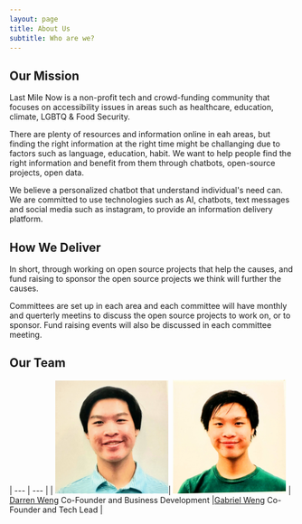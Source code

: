 ```yaml
---
layout: page
title: About Us
subtitle: Who are we?
---
```



## Our Mission

Last Mile Now is a non-profit tech and crowd-funding community that focuses on accessibility issues in areas such as healthcare, education, climate, LGBTQ & Food Security.  

There are plenty of resources and information online in eah areas, but finding the right information at the right time might be challanging due to factors such as language, education, habit.  We want to help people find the right information and benefit from them through chatbots, open-source projects, open data. 

We believe a personalized chatbot that understand individual's need can.  We are committed to use technologies such as AI, chatbots, text messages and social media such as instagram, to provide an information delivery platform.

## How We Deliver

In short, through working on open source projects that help the causes, and fund raising to sponsor the open source projects we think will further the causes. 

Committees are set up in each area and each committee will have monthly and querterly meetins to discuss the open source projects to work on, or to sponsor. Fund raising events will also be discussed in each committee meeting.  

## Our Team

| --- | --- |
| <img src="assets/img/darrenweng.jpg" alt="Darren Weng" width=200/>| <img src="assets/img/gabeweng.jpg" alt="Gabe Weng" width=200/> |
[Darren Weng](https://www.darrenweng.com) Co-Founder and Business Development |[Gabriel Weng](https://www.gabrielweng.com)  Co-Founder and Tech Lead |